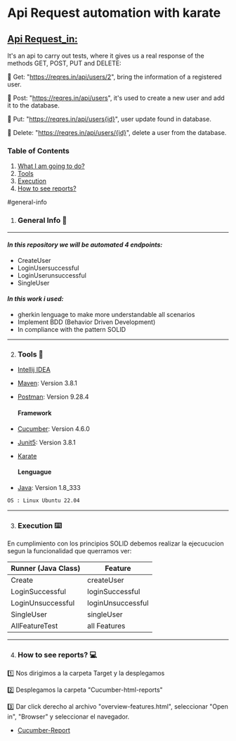 # Api Request automation with karate


## <u> Api Request_in: </u>

 It's an api to carry out tests, where it gives us a real response of the methods GET, POST, PUT and DELETE:

:pushpin: Get: "https://reqres.in/api/users/2", bring the information of a registered user.

:pushpin: Post: "https://reqres.in/api/users", it's used to create a new user and add it to the database.

:pushpin: Put: "https://reqres.in/api/users{id}", user update found in database.

:pushpin: Delete: "https://reqres.in/api/users/{id}", delete a user from the database.


### Table of Contents
1. [What I am going to do?](#general-info)
2. [Tools](#tools)
3. [Execution](#execution)
4. [How to see reports?](#reports)

#general-info
1. ### General Info :mag_right:

***

#### _In this repository we will be automated 4 endpoints:_
 <ul> 
<li>CreateUser
<li>LoginUsersuccessful
<li>LoginUserunsuccessful
<li>SingleUser 
</ul>

#### _In this work i used:_
* gherkin lenguage to make more understandable all scenarios
* Implement BDD (Behavior Driven Development)
* In compliance with the pattern SOLID

***

2. ### Tools :briefcase:

* [Intellij IDEA](https://www.jetbrains.com/es-es/idea/)
* [Maven](https://mvnrepository.com/): Version 3.8.1
* [Postman](https://www.java.com/en/): Version 9.28.4

   #### Framework

* [Cucumber](https://cucumber.io/): Version 4.6.0
* [Junit5](https://junit.org/junit5/): Version 3.8.1
* [Karate]()

  #### Lenguague

* [Java](https://www.java.com/en/): Version 1.8_333

```bash
OS : Linux Ubuntu 22.04
```
***

3. ### Execution :keyboard:

En cumplimiento con los principios SOLID debemos realizar la ejecucucion segun la funcionalidad que querramos ver:

| Runner (Java Class) | Feature          |
|---------------------|------------------|
| Create              | createUser       |
| LoginSuccessful     | loginSuccessful  |
| LoginUnsuccessful   | loginUnsuccessful|
| SingleUser          | singleUser       |
| AllFeatureTest      | all Features     |

***

4. ### How to see reports? :computer:

:one: Nos dirigimos a la carpeta Target y la desplegamos

:two: Desplegamos la carpeta "Cucumber-html-reports"

:three: Dar click derecho al archivo "overview-features.html", seleccionar "Open in", "Browser" y seleccionar el navegador.


* [Cucumber-Report](https://github.com/FamaMatias/QA-backend-automation-with-karate/blob/Feature/log_in_log_out/Cucumber-Report.png)


